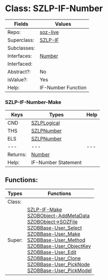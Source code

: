
# Class:	SZLP-IF-Number

| Fields | Values |
| --------- | --------- |
| Repo: | [soz-live](/repos/soz-live.html) |
| Superclass: | [SZLP-IF](SZLP-IF.html) |
| Subclasses: |  |
| Interfaces: | [Number](Number.html) |
| Interfaced: |  |
| Abstract?: | No |
| isValue?: | Yes |
| Help: | IF-Number Function |

### SZLP-IF-Number-Make

| Keys | Types | Help |
| --------- | --------- | --------- |
| CND | [SZLPLogical](SZLPLogical.html) |  |
| THS | [SZLPNumber](SZLPNumber.html) |  |
| ELS | [SZLPNumber](SZLPNumber.html) |  |
| --- | --- | --- |
| Returns: | [Number](Number.html) |
| Help: | IF-Number Statement |


## Functions:

| Types | Functions |
| --------- | --------- |
| Class: |  |
| Super: | [SZLP-IF-Make](SZLP-IF.html) <br> [SZOBObject-AddMetaData](SZOBObject.html) <br> [SZOBObject->SOZFile](SZOBObject.html) <br> [SZOBBase-User_Select](SZOBBase.html) <br> [SZOBBase-User_Make](SZOBBase.html) <br> [SZOBBase-User_Method](SZOBBase.html) <br> [SZOBBase-User_ObjectKey](SZOBBase.html) <br> [SZOBBase-User_Edit](SZOBBase.html) <br> [SZOBBase-User_Clone](SZOBBase.html) <br> [SZOBBase-User_PickNode](SZOBBase.html) <br> [SZOBBase-User_PickModel](SZOBBase.html) |


